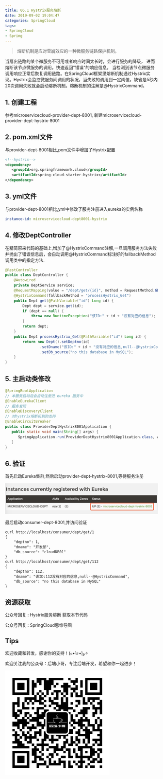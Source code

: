 ```yaml
---
title: 06.1 Hystrix服务熔断
date: 2019-09-02 19:04:47
categories: SpringCloud
tags:
- SpringCloud
- Spring
---
```


> 熔断机制是应对雪崩效应的一种微服务链路保护机制。

<!--more-->

当扇出链路的某个微服务不可用或者响应时间太长时，会进行服务的降级， 进而熔断该节点微服务的调用，快速返回"错误"的响应信息。 当检测到该节点微服务调用响应正常后恢复调用链路。在SpringCloud框架里熔断机制通过Hystrix实现。Hystrix会监控微服务间调用的状况，当失败的调用到一定阈值，缺省是5秒内20次调用失败就会启动熔断机制。熔断机制的注解是@HystrixCommand。 

## 1. 创建工程
参考microservicecloud-provider-dept-8001, 新建microservicecloud-provider-dept-hystrix-8001

## 2. pom.xml文件
与provider-dept-8001相比,pom文件中增加了Hystrix配置
```xml
<!--hystrix-->
<dependency>
   <groupId>org.springframework.cloud</groupId>
   <artifactId>spring-cloud-starter-hystrix</artifactId>
</dependency>
```

## 3. yml文件
与provider-dept-8001相比,yml中修改了服务注册进入eureka的实例名称

```yaml
instance-id: microservicecloud-dept8001-hystrix
```

## 4. 修改DeptController
在精简原来代码的基础上,增加了@HystrixCommand注解,一旦调用服务方法失败并抛出了错误信息后，会自动调用@HystrixCommand标注好的fallbackMethod调用类中的指定方法.

```java
@RestController
public class DeptController {
    @Autowired
    private DeptService service;
    @RequestMapping(value = "/dept/get/{id}", method = RequestMethod.GET)
    @HystrixCommand(fallbackMethod = "processHystrix_Get")
    public Dept get(@PathVariable("id") Long id) {
        Dept dept = service.get(id);
        if (dept == null) {
            throw new RuntimeException("该ID:" + id + "没有对应的信息");
        }
        return dept;
    }
    public Dept processHystrix_Get(@PathVariable("id") Long id) {
        return new Dept().setDeptno(id)
                .setDname("该ID:" + id + "没有对应的信息,null--@HystrixCommand")
                .setDb_source("no this database in MySQL");
    }
}
```

## 5. 主启动类修改
```java
@SpringBootApplication
// 本服务启动后会自动注册进 eureka 服务中
@EnableEurekaClient
// 服务发现
@EnableDiscoveryClient
// 对hystrix熔断机制的支持
@EnableCircuitBreaker
public class ProviderDeptHystrix8001Application {
   public static void main(String[] args) {
      SpringApplication.run(ProviderDeptHystrix8001Application.class, args);
   }
}
```

## 6. 验证
首先启动Eureka集群,然后启动provider-dept-hystrix-8001,等待服务注册

![](https://raw.githubusercontent.com/lujiahao0708/PicRepo/master/blogPic/SpringCloud/%E5%B0%9A%E7%A1%85%E8%B0%B7-SpringCloud%E6%95%99%E7%A8%8B/06.1%20Hystrix%E6%9C%8D%E5%8A%A1%E7%86%94%E6%96%AD/1.png)

最后启动consumer-dept-8001,并访问验证
```jshelllanguage
curl http://localhost/consumer/dept/get/1
{
    "deptno": 1,
    "dname": "开发部",
    "db_source": "cloudDB01"
}
curl http://localhost/consumer/dept/get/112
{
    "deptno": 112,
    "dname": "该ID:112没有对应的信息,null--@HystrixCommand",
    "db_source": "no this database in MySQL"
}
```


## 资源获取
公众号回复 : Hystrix服务熔断 获取本节代码

公众号回复 : SpringCloud思维导图

## Tips
欢迎收藏和转发，感谢你的支持！(๑•̀ㅂ•́)و✧ 

欢迎关注我的公众号：后端小哥，专注后端开发，希望和你一起进步！

![](https://github.com/lujiahao0708/PicRepo/raw/master/公众号二维码.jpg)
